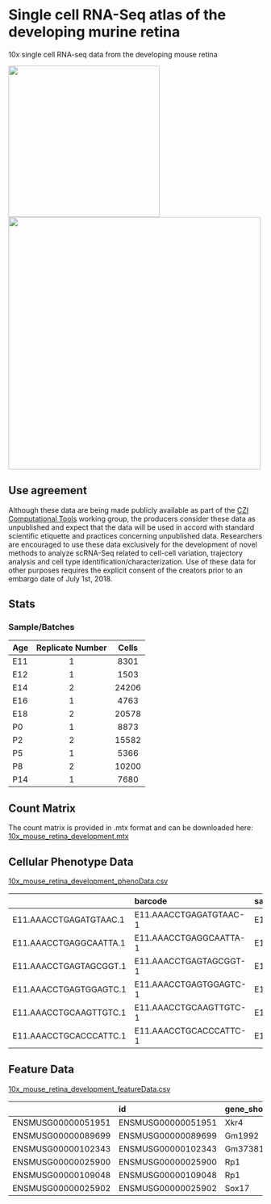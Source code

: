 # Single cell RNA-Seq atlas of the developing murine retina

10x single cell RNA-seq data from the developing mouse retina

<img src="img/Age.gif" width="300"/>
<img src="img/CellType.gif" width="500"/>

## Use agreement
Although these data are being made publicly available as part of the [CZI Computational Tools](meetings.czi.technology/human-cell-atlas/) working group, the producers consider these data as unpublished and expect that the data will be used in accord with standard scientific etiquette and practices concerning unpublished data. Researchers are encouraged to use these data exclusively for the development of novel methods to analyze scRNA-Seq related to cell-cell variation, trajectory analysis and cell type identification/characterization. Use of these data for other purposes requires the explicit consent of the creators prior to an embargo date of July 1st, 2018.

## Stats

### Sample/Batches
| Age        | Replicate Number           | Cells  |
| ------------- |:-------------:|:-----:|
E11 | 1 | 8301
E12 | 1 |1503
E14 | 2 |24206
E16 | 1 | 4763
E18 | 2 |20578
P0  | 1 | 8873
P2  | 2 |15582
P5  | 1 | 5366
P8  | 2 |10200
P14 | 1 | 7680

## Count Matrix
The count matrix is provided in .mtx format and can be downloaded here:
[10x_mouse_retina_development.mtx](https://www.dropbox.com/s/6d76z4grcnaxgcg/10x_mouse_retina_development.mtx?dl=0)

## Cellular Phenotype Data
[10x_mouse_retina_development_phenoData.csv](https://www.dropbox.com/s/y5lho9ifzoktjcs/10x_mouse_retina_development_phenotype.csv?dl=0)

|                       |barcode                |sample |age | Size_Factor| num_genes_expressed| Total_mRNAs|CellType       | raw_cluster| umap_cluster| umap_coord1| umap_coord2| umap_coord3|umap_CellType |used_for_pseudotime |
|:----------------------|:----------------------|:------|:---|-----------:|-------------------:|-----------:|:--------------|-----------:|------------:|-----------:|-----------:|-----------:|:-------------|:-------------------|
|E11.AAACCTGAGATGTAAC.1 |E11.AAACCTGAGATGTAAC-1 |E11    |E11 |    1.733370|                1549|        2794|RPCs           |          32|          130|    3.581455|   -4.245770|   -3.752502|Early RPCs    |FALSE               |
|E11.AAACCTGAGGCAATTA.1 |E11.AAACCTGAGGCAATTA-1 |E11    |E11 |    2.201144|                1848|        3548|RPCs           |           9|          103|    2.634151|   -5.016845|   -3.926956|Early RPCs    |FALSE               |
|E11.AAACCTGAGTAGCGGT.1 |E11.AAACCTGAGTAGCGGT-1 |E11    |E11 |    2.381057|                1935|        3838|RPCs           |          24|          130|    3.268848|   -3.967177|   -3.942664|Early RPCs    |FALSE               |
|E11.AAACCTGAGTGGAGTC.1 |E11.AAACCTGAGTGGAGTC-1 |E11    |E11 |    2.861238|                2139|        4612|RPCs           |           9|          115|    3.737625|   -4.926516|   -4.012058|Early RPCs    |TRUE                |
|E11.AAACCTGCAAGTTGTC.1 |E11.AAACCTGCAAGTTGTC-1 |E11    |E11 |    2.044805|                1723|        3296|Lens Epithelia |          74|           77|    3.857854|   -4.027292|   -2.717437|Early RPCs    |FALSE               |
|E11.AAACCTGCACCCATTC.1 |E11.AAACCTGCACCCATTC-1 |E11    |E11 |    2.280553|                1806|        3676|RPCs           |          32|          109|    3.386985|   -3.678844|   -2.939268|Early RPCs    |TRUE                |

## Feature Data 
[10x_mouse_retina_development_featureData.csv](https://www.dropbox.com/s/1mc4geu3hixrxhj/10x_mouse_retina_development_feature.csv?dl=0)

|                   |id                 |gene_short_name | num_cells_expressed| mean_expr|    sd_exprs|         bcv| percent_detection|
|:------------------|:------------------|:---------------|-------------------:|---------:|-----------:|-----------:|-----------------:|
|ENSMUSG00000051951 |ENSMUSG00000051951 |Xkr4            |                 253| 0.0021191| 0.046522355|   481.95455|         0.2094302|
|ENSMUSG00000089699 |ENSMUSG00000089699 |Gm1992          |                   4| 0.0000331| 0.005754187| 30200.24999|         0.0033111|
|ENSMUSG00000102343 |ENSMUSG00000102343 |Gm37381         |                  58| 0.0004801| 0.021906392|  2081.84482|         0.0480117|
|ENSMUSG00000025900 |ENSMUSG00000025900 |Rp1             |               11816| 0.1694811| 0.635347014|    14.05333|         9.7811331|
|ENSMUSG00000109048 |ENSMUSG00000109048 |Rp1             |                   0| 0.0000000| 0.000000000|         NaN|         0.0000000|
|ENSMUSG00000025902 |ENSMUSG00000025902 |Sox17           |                 108| 0.0016225| 0.077612551|  2288.30757|         0.0894010|

